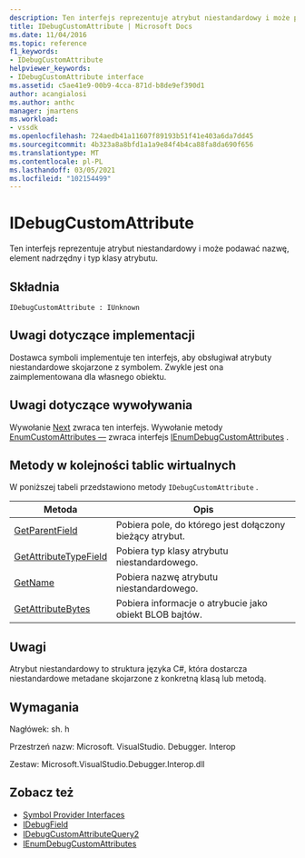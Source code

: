 ```yaml
---
description: Ten interfejs reprezentuje atrybut niestandardowy i może podawać nazwę, element nadrzędny i typ klasy atrybutu.
title: IDebugCustomAttribute | Microsoft Docs
ms.date: 11/04/2016
ms.topic: reference
f1_keywords:
- IDebugCustomAttribute
helpviewer_keywords:
- IDebugCustomAttribute interface
ms.assetid: c5ae41e9-00b9-4cca-871d-b8de9ef390d1
author: acangialosi
ms.author: anthc
manager: jmartens
ms.workload:
- vssdk
ms.openlocfilehash: 724aedb41a11607f89193b51f41e403a6da7dd45
ms.sourcegitcommit: 4b323a8a8bfd1a1a9e84f4b4ca88fa8da690f656
ms.translationtype: MT
ms.contentlocale: pl-PL
ms.lasthandoff: 03/05/2021
ms.locfileid: "102154499"
---
```

# <a name="idebugcustomattribute"></a>IDebugCustomAttribute
Ten interfejs reprezentuje atrybut niestandardowy i może podawać nazwę, element nadrzędny i typ klasy atrybutu.

## <a name="syntax"></a>Składnia

```
IDebugCustomAttribute : IUnknown
```

## <a name="notes-for-implementers"></a>Uwagi dotyczące implementacji
 Dostawca symboli implementuje ten interfejs, aby obsługiwał atrybuty niestandardowe skojarzone z symbolem. Zwykle jest ona zaimplementowana dla własnego obiektu.

## <a name="notes-for-callers"></a>Uwagi dotyczące wywoływania
 Wywołanie [Next](../../../extensibility/debugger/reference/ienumdebugcustomattributes-next.md) zwraca ten interfejs. Wywołanie metody [EnumCustomAttributes —](../../../extensibility/debugger/reference/idebugcustomattributequery2-enumcustomattributes.md) zwraca interfejs [IEnumDebugCustomAttributes](../../../extensibility/debugger/reference/ienumdebugcustomattributes.md) .

## <a name="methods-in-vtable-order"></a>Metody w kolejności tablic wirtualnych
 W poniższej tabeli przedstawiono metody `IDebugCustomAttribute` .

|Metoda|Opis|
|------------|-----------------|
|[GetParentField](../../../extensibility/debugger/reference/idebugcustomattribute-getparentfield.md)|Pobiera pole, do którego jest dołączony bieżący atrybut.|
|[GetAttributeTypeField](../../../extensibility/debugger/reference/idebugcustomattribute-getattributetypefield.md)|Pobiera typ klasy atrybutu niestandardowego.|
|[GetName](../../../extensibility/debugger/reference/idebugcustomattribute-getname.md)|Pobiera nazwę atrybutu niestandardowego.|
|[GetAttributeBytes](../../../extensibility/debugger/reference/idebugcustomattribute-getattributebytes.md)|Pobiera informacje o atrybucie jako obiekt BLOB bajtów.|

## <a name="remarks"></a>Uwagi
 Atrybut niestandardowy to struktura języka C#, która dostarcza niestandardowe metadane skojarzone z konkretną klasą lub metodą.

## <a name="requirements"></a>Wymagania
 Nagłówek: sh. h

 Przestrzeń nazw: Microsoft. VisualStudio. Debugger. Interop

 Zestaw: Microsoft.VisualStudio.Debugger.Interop.dll

## <a name="see-also"></a>Zobacz też
- [Symbol Provider Interfaces](../../../extensibility/debugger/reference/symbol-provider-interfaces.md)
- [IDebugField](../../../extensibility/debugger/reference/idebugfield.md)
- [IDebugCustomAttributeQuery2](../../../extensibility/debugger/reference/idebugcustomattributequery2.md)
- [IEnumDebugCustomAttributes](../../../extensibility/debugger/reference/ienumdebugcustomattributes.md)
